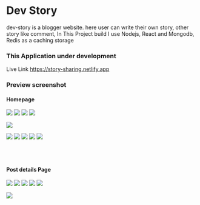 # Dev Story 

dev-story is a blogger website. here user can write their own story, other story like comment,
In This Project build I use Nodejs, React and Mongodb, Redis as a caching storage



### This Application under development

Live Link https://story-sharing.netlify.app

### Preview screenshot

####  Homepage
![](thumbs/blog_home_1.jpg)
![](thumbs/blog_home_2.jpg)
![](thumbs/blog_home_dark_1.jpg)
![](thumbs/blog_home_dark_2.jpg)



![](thumbs/2022-03-29_125725.jpg)
<br/>

![](thumbs/blog_join_page_1.jpg)
![](thumbs/blog_login_page_1.jpg)
![](thumbs/blog_login_page_dark_1.jpg)
![](thumbs/blog_pass_reset_page_1.jpg)
![](thumbs/blog_user_profile_1.jpg)

<br/>
<br/>

#### Post details Page
![](thumbs/post_detail_dark_1.jpg)
![](thumbs/post_detail_dark_2.jpg)
![](thumbs/post_detail_dark_3.jpg)
![](thumbs/search_1.jpg)
![](thumbs/search_dark_2.jpg)

![](thumbs/blog_dashboard_page_1.jpg)
<br/>
